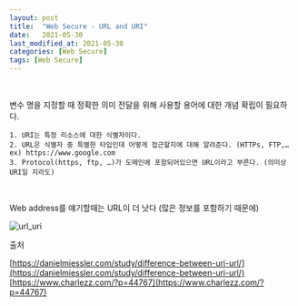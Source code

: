 ```yaml
---
layout: post
title:  "Web Secure - URL and URI"
date:   2021-05-30
last_modified_at: 2021-05-30
categories: [Web Secure]
tags: [Web Secure]
---
```


<br/>

변수 명을 지정할 때 정확한 의미 전달을 위해 사용할 용어에 대한 개념 확립이 필요하다.

	1. URI는 특정 리소스에 대한 식별자이다. 
	2. URL은 식별자 중 특별한 타입인데 어떻게 접근할지에 대해 알려준다. (HTTPs, FTP,… ex) https://www.google.com
	3. Protocol(https, ftp, …)가 도메인에 포함되어있으면 URL이라고 부른다. (의미상 URI일 지라도)

<br/>

Web address를 얘기할때는 URL이 더 낫다 (많은 정보를 포함하기 때문에)

<img src="../../../assets/images/url_uri.png" alt="url_uri" />

<br/>

출처

[https://danielmiessler.com/study/difference-between-uri-url/](https://danielmiessler.com/study/difference-between-uri-url/)
[https://www.charlezz.com/?p=44767](https://www.charlezz.com/?p=44767)